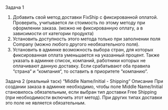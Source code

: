 Задача 1
1. Добавить свой метод доставки FixShip с фиксированной оплатой. Проверить, учитывается ли стоимость по этому методу
при оформлении заказа. (можно не фиксированную оплату, а в зависимости от категории продукта)
2. Установить доступность этого метода только при заполнении поля Company (можно любого другого необязательного
поля).
3. Установить в админке возможность выбора стран, для которых фиксированная оплата уменьшается на указанный процент.
Также указать в админке список, компаний, работники которых не оплачивают данную доставку. Если срабатывают оба правила
“страна“ и “компания“, то оставить в приоритете “компанию“.

Задача 2 (реальный таск)
“Middle Name/Initial - Shipping“
Описание
При создании заказа в админке необходимо, чтобы поле Middle Name/Initial становилось обязательным, если выбран тип
доставки Free Shipping (при необходимости включить этот метод). При других типах доставки это поле не является обязательным.
